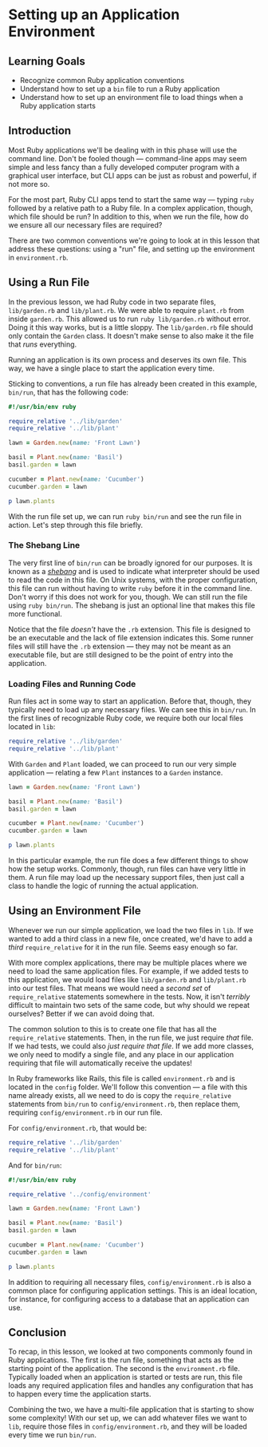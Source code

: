 # Setting up an Application Environment

## Learning Goals

- Recognize common Ruby application conventions
- Understand how to set up a `bin` file to run a Ruby application
- Understand how to set up an environment file to load things when a Ruby
  application starts

## Introduction

Most Ruby applications we'll be dealing with in this phase will use the command
line. Don't be fooled though — command-line apps may seem simple and less fancy
than a fully developed computer program with a graphical user interface, but CLI
apps can be just as robust and powerful, if not more so.

For the most part, Ruby CLI apps tend to start the same way — typing `ruby`
followed by a relative path to a Ruby file. In a complex application, though,
which file should be run? In addition to this, when we run the file, how do we
ensure all our necessary files are required?

There are two common conventions we're going to look at in this lesson that
address these questions: using a "run" file, and setting up the environment in
`environment.rb`.

## Using a Run File

In the previous lesson, we had Ruby code in two separate files, `lib/garden.rb`
and `lib/plant.rb`. We were able to require `plant.rb` from inside `garden.rb`.
This allowed us to run `ruby lib/garden.rb` without error. Doing it this way
works, but is a little sloppy. The `lib/garden.rb` file should only contain the
`Garden` class. It doesn't make sense to also make it the file that _runs_
everything.

Running an application is its own process and deserves its own file. This way,
we have a single place to start the application every time.

Sticking to conventions, a run file has already been created in this example,
`bin/run`, that has the following code:

```ruby
#!/usr/bin/env ruby

require_relative '../lib/garden'
require_relative '../lib/plant'

lawn = Garden.new(name: 'Front Lawn')

basil = Plant.new(name: 'Basil')
basil.garden = lawn

cucumber = Plant.new(name: 'Cucumber')
cucumber.garden = lawn

p lawn.plants
```

With the run file set up, we can run `ruby bin/run` and see the run
file in action. Let's step through this file briefly.

### The Shebang Line

The very first line of `bin/run` can be broadly ignored for our purposes. It is
known as a [_shebang_][] and is used to indicate what interpreter should be used
to read the code in this file. On Unix systems, with the proper configuration,
this file can run without having to write `ruby` before it in the command line.
Don't worry if this does not work for you, though. We can still run the file
using `ruby bin/run`. The shebang is just an optional line that makes this file
more functional.

Notice that the file _doesn't_ have the `.rb` extension. This file is designed
to be an executable and the lack of file extension indicates this. Some runner
files will still have the `.rb` extension — they may not be meant as an
executable file, but are still designed to be the point of entry into the
application.

[_shebang_]: https://en.wikipedia.org/wiki/Shebang_(Unix)

### Loading Files and Running Code

Run files act in some way to start an application. Before that, though, they
typically need to load up any necessary files. We can see this in
`bin/run`. In the first lines of recognizable Ruby code, we require
both our local files located in `lib`:

```ruby
require_relative '../lib/garden'
require_relative '../lib/plant'
```

With `Garden` and `Plant` loaded, we can proceed to run our very simple
application — relating a few `Plant` instances to a `Garden` instance.

```ruby
lawn = Garden.new(name: 'Front Lawn')

basil = Plant.new(name: 'Basil')
basil.garden = lawn

cucumber = Plant.new(name: 'Cucumber')
cucumber.garden = lawn

p lawn.plants
```

In this particular example, the run file does a few different things to show how
the setup works. Commonly, though, run files can have very little in them. A run
file may load up the necessary support files, then just call a class to handle
the logic of running the actual application.

## Using an Environment File

Whenever we run our simple application, we load the two files in `lib`. If we
wanted to add a third class in a new file, once created, we'd have to add a
_third_ `require_relative` for it in the run file. Seems easy enough so far.

With more complex applications, there may be multiple places where we need to
load the same application files. For example, if we added tests to this
application, we would load files like `lib/garden.rb` and `lib/plant.rb` into
our test files. That means we would need a _second set_ of `require_relative`
statements somewhere in the tests. Now, it isn't _terribly_ difficult to
maintain two sets of the same code, but why should we repeat ourselves? Better
if we can avoid doing that.

The common solution to this is to create one file that has all the
`require_relative` statements. Then, in the run file, we just require _that_
file. If we had tests, we could also _just require that file_. If we add more
classes, we only need to modify a single file, and any place in our application
requiring that file will automatically receive the updates!

In Ruby frameworks like Rails, this file is called `environment.rb` and is
located in the `config` folder. We'll follow this convention — a file with this
name already exists, all we need to do is copy the `require_relative` statements
from `bin/run` to `config/environment.rb`, then replace them,
requiring `config/environment.rb` in our run file.

For `config/environment.rb`, that would be:

```ruby
require_relative '../lib/garden'
require_relative '../lib/plant'
```

And for `bin/run`:

```ruby
#!/usr/bin/env ruby

require_relative '../config/environment'

lawn = Garden.new(name: 'Front Lawn')

basil = Plant.new(name: 'Basil')
basil.garden = lawn

cucumber = Plant.new(name: 'Cucumber')
cucumber.garden = lawn

p lawn.plants
```

In addition to requiring all necessary files, `config/environment.rb` is also a
common place for configuring application settings. This is an ideal location,
for instance, for configuring access to a database that an application can use.

## Conclusion

To recap, in this lesson, we looked at two components commonly found in Ruby
applications. The first is the run file, something that acts as the starting
point of the application. The second is the `environment.rb` file. Typically loaded
when an application is started or tests are run, this file loads any required
application files and handles any configuration that has to happen every time
the application starts.

Combining the two, we have a multi-file application that is starting to show
some complexity! With our set up, we can add whatever files we want to `lib`,
require those files in `config/environment.rb`, and they will be loaded every
time we run `bin/run`.

